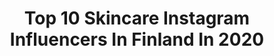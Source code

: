 ---
title: Top 10 Skincare Instagram Influencers In Finland In 2020
description: >-
  Find top skincare Instagram influencers in Finland in 2020. Most popular hashtags: #stayhome #skincare #tb #finland.
platform: Instagram
profiles:
  - username: "maijuriskala"
    fullname: >-
      MAIJU RISKALA
    location: "Finland"
    followers: 8962
    engagement: 1306
    commentsToLikes: 0.021431
    id: ck55k2jm4yazs0i11jci1ify8
    verified: false
    hashtags: "#kes, #foodin, #snack, #el"
  - username: "rantaaho.alisa"
    fullname: >-
      Alisa Ranta-Aho
    location: "Finland"
    followers: 3792
    engagement: 1080
    commentsToLikes: 0.138167
    id: ck5hfm9yiy5fp0i11mem5n1pl
    verified: false
    hashtags: "#bloggaaja, #parempimin, #uusimaa, #april"
  - username: "tuijapehkonen"
    fullname: >-
      Tuija Pehkonen
    location: "Finland"
    followers: 37026
    engagement: 514
    commentsToLikes: 0.040357
    id: ck55miay340pu0i1145vffjes
    verified: false
    hashtags: "#homesweethome, #happyskin, #kev, #skincare"
  - username: "sarasieppi"
    fullname: >-
      Sara Sieppi
    location: "Finland"
    followers: 175503
    engagement: 513
    commentsToLikes: 0.006167
    id: ck6uhi37b98rc0j71fdhxopl3
    verified: false
    hashtags: "#ootd, #benakd, #ginamyway, #mojitotime"
  - username: "pauliinamarja"
    fullname: >-
      𝘗𝘢𝘶𝘭𝘪𝘪𝘯𝘢 𝘔𝘢𝘵𝘵𝘪𝘭𝘢
    location: "Finland"
    followers: 2655
    engagement: 1381
    commentsToLikes: 0.050801
    id: ck5hfla36y0nm0i11ksro4jxh
    verified: false
    hashtags: "#kohtaamisia, #certifiedcoffee, #uusipostaus, #pienyritt"
  - username: "elisaviolinist"
    fullname: >-
      Elisa Järvelä
    location: "Finland"
    followers: 17703
    engagement: 298
    commentsToLikes: 0.026016
    id: ck6u5bf6o8nmb0j71o94jmzzb
    verified: false
    hashtags: "#womenartists, #soloartist, #sooloviulisti, #auringons"
  - username: "eeviteittinen"
    fullname: >-
      Eevi Teittinen
    location: "Finland"
    followers: 116877
    engagement: 240
    commentsToLikes: 0.008978
    id: ck6ucs71wh8wh0j71tnymkalk
    verified: true
    hashtags: "#deco, #samsunggalaxy, #whatreallymatters, #mornings"
  - username: "tuulaslife"
    fullname: >-
      Tuula / Tuula's life
    location: "Finland"
    followers: 5497
    engagement: 585
    commentsToLikes: 0.064919
    id: ck13a03b6nykf0i19nnzso8q7
    verified: false
    hashtags: "#ravintolapinella, #vauhdikasta, #parempin, #sisustus"
  - username: "lifelikevino"
    fullname: >-
      LIFE LIKE VINO
    location: "Finland"
    followers: 49225
    engagement: 120
    commentsToLikes: 0.040957
    id: ck5c6ivq95j3w0i1134sclp7j
    verified: false
    hashtags: "#womenwhosupportwomen, #foodstagram, #scandiinspo, #skandimodernit"
  - username: "jennipupulandia"
    fullname: >-
      Jenni Rotonen / Pupulandia
    location: "Finland"
    followers: 36082
    engagement: 214
    commentsToLikes: 0.006424
    id: ck0tymigyn9tb0i19aergjkdx
    verified: false
    hashtags: "#morningtea, #acoskincare, #nopants, #qualitytime"
---